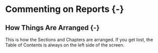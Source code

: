 # Commenting on Reports {-}

## How Things Are Arranged {-}
This is how the Sections and Chapters are arranged. If you get lost, the Table of Contents is always on the left side of the screen.  

